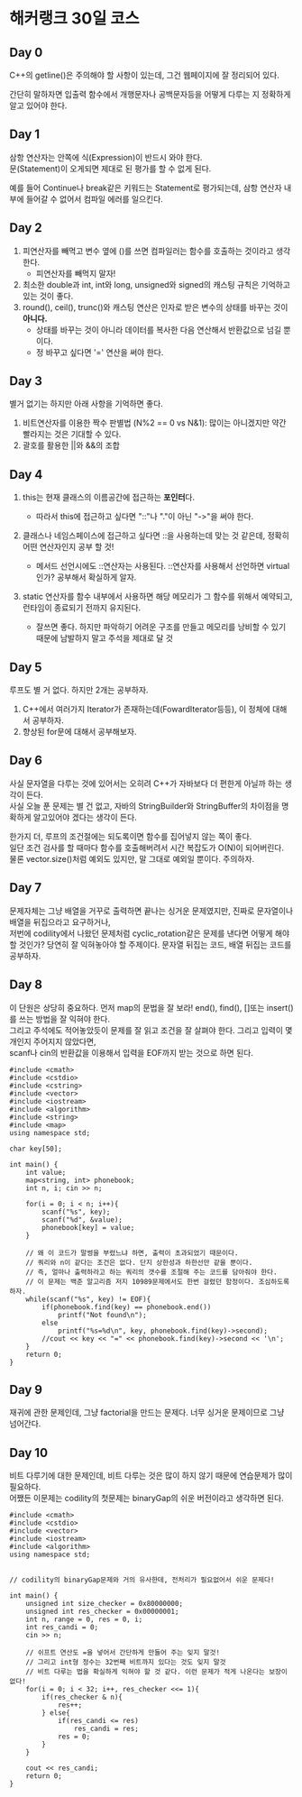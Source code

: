 # 해커랭크 30일 코스

## Day 0

C++의 getline()은 주의해야 할 사항이 있는데, 그건 웹페이지에 잘 정리되어 있다.  

> 

간단히 말하자면 입출력 함수에서 개행문자나 공백문자등을 어떻게 다루는 지 정확하게 알고 있어야 한다.

## Day 1

삼항 연산자는 안쪽에 식(Expression)이 반드시 와야 한다.  
문(Statement)이 오게되면 제대로 된 평가를 할 수 없게 된다.  


예를 들어 Continue나 break같은 키워드는 Statement로 평가되는데, 삼항 연산자 내부에 들어갈 수 없어서 컴파일 에러를 일으킨다.  

## Day 2

1. 피연산자를 빼먹고 변수 옆에 ()를 쓰면 컴파일러는 함수를 호출하는 것이라고 생각한다.
	* 피연산자를 빼먹지 말자!
2. 최소한 double과 int, int와 long, unsigned와 signed의 캐스팅 규칙은 기억하고 있는 것이 좋다.
3. round(), ceil(), trunc()와 캐스팅 연산은 인자로 받은 변수의 상태를 바꾸는 것이 **아니다.**
	* 상태를 바꾸는 것이 아니라 데이터를 복사한 다음 연산해서 반환값으로 넘길 뿐이다.
	* 정 바꾸고 싶다면 '=' 연산을 써야 한다.

## Day 3

별거 없기는 하지만 아래 사항을 기억하면 좋다.  

1. 비트연산자를 이용한 짝수 판별법 (N%2 == 0 vs N&1): 많이는 아니겠지만 약간 빨라지는 것은 기대할 수 있다.
2. 괄호를 활용한 ||와 &&의 조합

## Day 4

1. this는 현재 클래스의 이름공간에 접근하는 **포인터**다.  
	* 따라서 this에 접근하고 싶다면 "::"나 "."이 아닌 "->"을 써야 한다.

2. 클래스나 네임스페이스에 접근하고 싶다면 ::을 사용하는데 맞는 것 같은데, 정확히 어떤 연산자인지 공부 할 것!
	* 메서드 선언시에도 ::연산자는 사용된다. ::연산자를 사용해서 선언하면 virtual인가? 공부해서 확실하게 알자.

3. static 연산자를 함수 내부에서 사용하면 해당 메모리가 그 함수를 위해서 예약되고, 런타임이 종료되기 전까지 유지된다.  
	* 잘쓰면 좋다. 하지만 파악하기 어려운 구조를 만들고 메모리를 낭비할 수 있기 때문에 남발하지 말고 주석을 제대로 달 것

## Day 5

루프도 별 거 없다. 하지만 2개는 공부하자.

1. C++에서 여러가지 Iterator가 존재하는데(FowardIterator등등), 이 정체에 대해서 공부하자.
2. 향상된 for문에 대해서 공부해보자.

## Day 6

사실 문자열을 다루는 것에 있어서는 오히려 C++가 자바보다 더 편한게 아닐까 하는 생각이 든다.  
사실 오늘 푼 문제는 별 건 없고, 자바의 StringBuilder와 StringBuffer의 차이점을 명확하게 알고있어야 겠다는 생각이 든다.  


한가지 더, 루프의 조건절에는 되도록이면 함수를 집어넣지 않는 쪽이 좋다.  
일단 조건 검사를 할 때마다 함수를 호출해버려서 시간 복잡도가 O(N)이 되어버린다.  
물론 vector.size()처럼 예외도 있지만, 말 그대로 예외일 뿐이다. 주의하자.

## Day 7

문제자체는 그냥 배열을 거꾸로 출력하면 끝나는 싱거운 문제였지만, 진짜로 문자열이나 배열을 뒤집으라고 요구하거나,  
저번에 codility에서 나왔던 문제처럼 cyclic_rotation같은 문제를 낸다면 어떻게 해야할 것인가?
당연히 잘 익혀놓아야 할 주제이다. 문자열 뒤집는 코드, 배열 뒤집는 코드를 공부하자.

## Day 8

이 단원은 상당히 중요하다. 먼저 map의 문법을 잘 보라! end(), find(), []또는 insert()를 쓰는 방법을 잘 익혀야 한다.  
그리고 주석에도 적어놓았듯이 문제를 잘 읽고 조건을 잘 살펴야 한다. 그리고 입력이 몇 개인지 주어지지 않았다면,  
scanf나 cin의 반환값을 이용해서 입력을 EOF까지 받는 것으로 하면 된다.

```{.cc}
#include <cmath>
#include <cstdio>
#include <cstring>
#include <vector>
#include <iostream>
#include <algorithm>
#include <string>
#include <map>
using namespace std;

char key[50];

int main() {
	int value;
	map<string, int> phonebook;
	int n, i; cin >> n;

	for(i = 0; i < n; i++){
		scanf("%s", key);
		scanf("%d", &value);
		phonebook[key] = value;
	}

	// 왜 이 코드가 말썽을 부렸느냐 하면, 출력이 초과되었기 때문이다.
	// 쿼리와 n이 같다는 조건은 없다. 단지 상한성과 하한선만 같을 뿐이다.
	// 즉, 얼마나 출력하라고 하는 쿼리의 갯수를 조절해 주는 코드를 담아줘야 한다. 
	// 이 문제는 백준 알고리즘 저지 10989문제에서도 한번 걸렸던 함정이다. 조심하도록 하자.
	while(scanf("%s", key) != EOF){
		if(phonebook.find(key) == phonebook.end())
			printf("Not found\n");
		else
			printf("%s=%d\n", key, phonebook.find(key)->second);
		//cout << key << "=" << phonebook.find(key)->second << '\n';
	}
	return 0;
}
```

## Day 9

재귀에 관한 문제인데, 그냥 factorial을 만드는 문제다. 너무 싱거운 문제이므로 그냥 넘어간다.

## Day 10

비트 다루기에 대한 문제인데, 비트 다루는 것은 많이 하지 않기 때문에 연습문제가 많이 필요하다.  
어쨌든 이문제는 codility의 첫문제는 binaryGap의 쉬운 버전이라고 생각하면 된다.

```{.c}
#include <cmath>
#include <cstdio>
#include <vector>
#include <iostream>
#include <algorithm>
using namespace std;


// codility의 binaryGap문제와 거의 유사한데, 전처리가 필요없어서 쉬운 문제다!

int main() {
	unsigned int size_checker = 0x80000000;
	unsigned int res_checker = 0x00000001;
	int n, range = 0, res = 0, i;
	int res_candi = 0;
	cin >> n;

	// 쉬프트 연산도 =을 넣어서 간단하게 만들어 주는 잊지 말것!
	// 그리고 int형 정수는 32번째 비트까지 있다는 것도 잊지 말것
	// 비트 다루는 법을 확실하게 익혀야 할 것 같다. 이런 문제가 적게 나온다는 보장이 없다!
	for(i = 0; i < 32; i++, res_checker <<= 1){
		if(res_checker & n){
			res++;
		} else{
			if(res_candi <= res)
				res_candi = res;
			res = 0;
		}
	}

	cout << res_candi;
	return 0;
}

```
